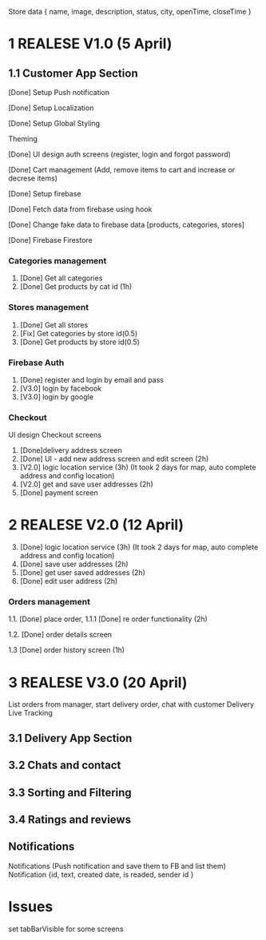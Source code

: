 Store data {
name,
image,
description,
status,
city,
openTime,
closeTime
}

# 1 REALESE V1.0 (5 April)

## 1.1 Customer App Section

[Done] Setup Push notification

[Done] Setup Localization

[Done] Setup Global Styling

Theming

[Done] UI design auth screens (register, login and forgot password)

[Done] Cart management (Add, remove items to cart and increase or decrese items)

[Done] Setup firebase

[Done] Fetch data from firebase using hook

[Done] Change fake data to firebase data [products, categories, stores]

[Done] Firebase Firestore

### Categories management

1. [Done] Get all categories
2. [Done] Get products by cat id (1h)

### Stores management

1. [Done] Get all stores
2. [Fix] Get categories by store id(0.5)
3. [Done] Get products by store id(0.5)

### Firebase Auth

1. [Done] register and login by email and pass
2. [V3.0] login by facebook
3. [V3.0] login by google

### Checkout

UI design Checkout screens

1. [Done]delivery address screen
2. [Done] UI - add new address screen and edit screen (2h)
3. [V2.0] logic location service (3h) (It took 2 days for map, auto complete address and config location)
4. [V2.0] get and save user addresses (2h)
5. [Done] payment screen

# 2 REALESE V2.0 (12 April)

3. [Done] logic location service (3h) (It took 2 days for map, auto complete address and config location)
4. [Done] save user addresses (2h)
5. [Done] get user saved addresses (2h)
6. [Done] edit user address (2h)

### Orders management

1.1. [Done] place order,
1.1.1 [Done] re order functionality (2h)

1.2. [Done] order details screen

1.3 [Done] order history screen (1h)

# 3 REALESE V3.0 (20 April)

List orders from manager, start delivery order, chat with customer
Delivery Live Tracking

## 3.1 Delivery App Section

## 3.2 Chats and contact

## 3.3 Sorting and Filtering

## 3.4 Ratings and reviews

## Notifications

Notifications (Push notification and save them to FB and list them)
Notification {id, text, created date, is readed, sender id }

# Issues

set tabBarVisible for some screens
